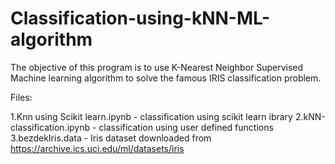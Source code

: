 # Classification-using-kNN-ML-algorithm
The objective of this program is to use K-Nearest Neighbor Supervised Machine learning algorithm to solve the famous IRIS classification problem.

Files:

1.Knn using Scikit learn.ipynb - classification using scikit learn ibrary
2.kNN-classification.ipynb - classification using user defined functions
3.bezdekIris.data - Iris dataset downloaded from https://archive.ics.uci.edu/ml/datasets/iris
